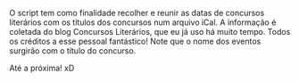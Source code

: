 O script tem como finalidade recolher e reunir as datas de concursos literários com os títulos dos concursos num arquivo iCal.
A informação é coletada do blog Concursos Literários, que eu já uso há muito tempo. Todos os créditos a esse pessoal fantástico!
Note que o nome dos eventos surgirão com o título do concurso.

Até a próxima! xD
